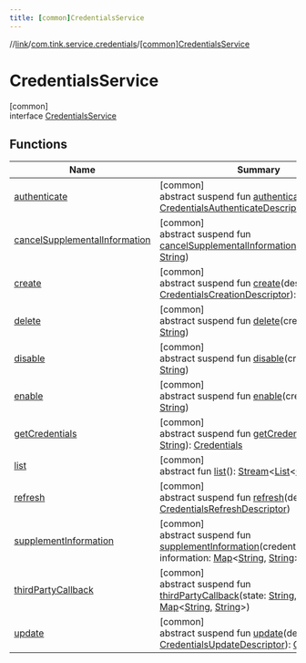 ```yaml
---
title: [common]CredentialsService
---
```

//[link](../../../index.html)/[com.tink.service.credentials](../index.html)/[[common]CredentialsService](index.html)



# CredentialsService



[common]\
interface [CredentialsService](index.html)



## Functions


| Name | Summary |
|---|---|
| [authenticate](authenticate.html) | [common]<br>abstract suspend fun [authenticate](authenticate.html)(descriptor: [CredentialsAuthenticateDescriptor](../[common]-credentials-authenticate-descriptor/index.html)) |
| [cancelSupplementalInformation](cancel-supplemental-information.html) | [common]<br>abstract suspend fun [cancelSupplementalInformation](cancel-supplemental-information.html)(credentialsId: [String](https://kotlinlang.org/api/latest/jvm/stdlib/kotlin/-string/index.html)) |
| [create](create.html) | [common]<br>abstract suspend fun [create](create.html)(descriptor: [CredentialsCreationDescriptor](../[common]-credentials-creation-descriptor/index.html)): [Credentials](../../com.tink.model.credentials/[common]-credentials/index.html) |
| [delete](delete.html) | [common]<br>abstract suspend fun [delete](delete.html)(credentialsId: [String](https://kotlinlang.org/api/latest/jvm/stdlib/kotlin/-string/index.html)) |
| [disable](disable.html) | [common]<br>abstract suspend fun [disable](disable.html)(credentialsId: [String](https://kotlinlang.org/api/latest/jvm/stdlib/kotlin/-string/index.html)) |
| [enable](enable.html) | [common]<br>abstract suspend fun [enable](enable.html)(credentialsId: [String](https://kotlinlang.org/api/latest/jvm/stdlib/kotlin/-string/index.html)) |
| [getCredentials](get-credentials.html) | [common]<br>abstract suspend fun [getCredentials](get-credentials.html)(id: [String](https://kotlinlang.org/api/latest/jvm/stdlib/kotlin/-string/index.html)): [Credentials](../../com.tink.model.credentials/[common]-credentials/index.html) |
| [list](list.html) | [common]<br>abstract fun [list](list.html)(): [Stream](../../com.tink.service.streaming.publisher/[common]-stream/index.html)&lt;[List](https://kotlinlang.org/api/latest/jvm/stdlib/kotlin.collections/-list/index.html)&lt;[Credentials](../../com.tink.model.credentials/[common]-credentials/index.html)&gt;&gt; |
| [refresh](refresh.html) | [common]<br>abstract suspend fun [refresh](refresh.html)(descriptor: [CredentialsRefreshDescriptor](../[common]-credentials-refresh-descriptor/index.html)) |
| [supplementInformation](supplement-information.html) | [common]<br>abstract suspend fun [supplementInformation](supplement-information.html)(credentialsId: [String](https://kotlinlang.org/api/latest/jvm/stdlib/kotlin/-string/index.html), information: [Map](https://kotlinlang.org/api/latest/jvm/stdlib/kotlin.collections/-map/index.html)&lt;[String](https://kotlinlang.org/api/latest/jvm/stdlib/kotlin/-string/index.html), [String](https://kotlinlang.org/api/latest/jvm/stdlib/kotlin/-string/index.html)&gt;) |
| [thirdPartyCallback](third-party-callback.html) | [common]<br>abstract suspend fun [thirdPartyCallback](third-party-callback.html)(state: [String](https://kotlinlang.org/api/latest/jvm/stdlib/kotlin/-string/index.html), parameters: [Map](https://kotlinlang.org/api/latest/jvm/stdlib/kotlin.collections/-map/index.html)&lt;[String](https://kotlinlang.org/api/latest/jvm/stdlib/kotlin/-string/index.html), [String](https://kotlinlang.org/api/latest/jvm/stdlib/kotlin/-string/index.html)&gt;) |
| [update](update.html) | [common]<br>abstract suspend fun [update](update.html)(descriptor: [CredentialsUpdateDescriptor](../[common]-credentials-update-descriptor/index.html)): [Credentials](../../com.tink.model.credentials/[common]-credentials/index.html) |

